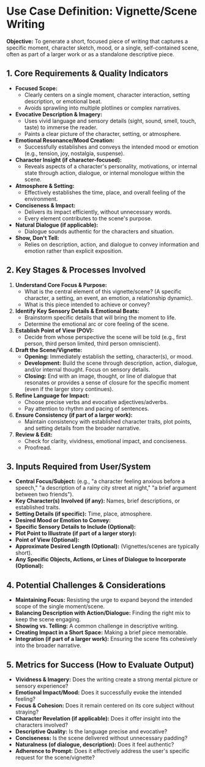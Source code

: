 # Use Case Definition: Vignette/Scene Writing

**Objective:** To generate a short, focused piece of writing that captures a specific moment, character sketch, mood, or a single, self-contained scene, often as part of a larger work or as a standalone descriptive piece.

## 1. Core Requirements & Quality Indicators

*   **Focused Scope:**
    *   Clearly centers on a single moment, character interaction, setting description, or emotional beat.
    *   Avoids sprawling into multiple plotlines or complex narratives.
*   **Evocative Description & Imagery:**
    *   Uses vivid language and sensory details (sight, sound, smell, touch, taste) to immerse the reader.
    *   Paints a clear picture of the character, setting, or atmosphere.
*   **Emotional Resonance/Mood Creation:**
    *   Successfully establishes and conveys the intended mood or emotion (e.g., tension, joy, nostalgia, suspense).
*   **Character Insight (if character-focused):**
    *   Reveals aspects of a character's personality, motivations, or internal state through action, dialogue, or internal monologue within the scene.
*   **Atmosphere & Setting:**
    *   Effectively establishes the time, place, and overall feeling of the environment.
*   **Conciseness & Impact:**
    *   Delivers its impact efficiently, without unnecessary words.
    *   Every element contributes to the scene's purpose.
*   **Natural Dialogue (if applicable):**
    *   Dialogue sounds authentic for the characters and situation.
*   **Show, Don't Tell:**
    *   Relies on description, action, and dialogue to convey information and emotion rather than explicit exposition.

## 2. Key Stages & Processes Involved

1.  **Understand Core Focus & Purpose:**
    *   What is the central element of this vignette/scene? (A specific character, a setting, an event, an emotion, a relationship dynamic).
    *   What is this piece intended to achieve or convey?
2.  **Identify Key Sensory Details & Emotional Beats:**
    *   Brainstorm specific details that will bring the moment to life.
    *   Determine the emotional arc or core feeling of the scene.
3.  **Establish Point of View (POV):**
    *   Decide from whose perspective the scene will be told (e.g., first person, third person limited, third person omniscient).
4.  **Draft the Scene/Vignette:**
    *   **Opening:** Immediately establish the setting, character(s), or mood.
    *   **Development:** Build the scene through description, action, dialogue, and/or internal thought. Focus on sensory details.
    *   **Closing:** End with an image, thought, or line of dialogue that resonates or provides a sense of closure for the specific moment (even if the larger story continues).
5.  **Refine Language for Impact:**
    *   Choose precise verbs and evocative adjectives/adverbs.
    *   Pay attention to rhythm and pacing of sentences.
6.  **Ensure Consistency (if part of a larger work):**
    *   Maintain consistency with established character traits, plot points, and setting details from the broader narrative.
7.  **Review & Edit:**
    *   Check for clarity, vividness, emotional impact, and conciseness.
    *   Proofread.

## 3. Inputs Required from User/System

*   **Central Focus/Subject:** (e.g., "a character feeling anxious before a speech," "a description of a rainy city street at night," "a brief argument between two friends").
*   **Key Character(s) Involved (if any):** Names, brief descriptions, or established traits.
*   **Setting Details (if specific):** Time, place, atmosphere.
*   **Desired Mood or Emotion to Convey:**
*   **Specific Sensory Details to Include (Optional):**
*   **Plot Point to Illustrate (if part of a larger story):**
*   **Point of View (Optional):**
*   **Approximate Desired Length (Optional):** (Vignettes/scenes are typically short).
*   **Any Specific Objects, Actions, or Lines of Dialogue to Incorporate (Optional):**

## 4. Potential Challenges & Considerations

*   **Maintaining Focus:** Resisting the urge to expand beyond the intended scope of the single moment/scene.
*   **Balancing Description with Action/Dialogue:** Finding the right mix to keep the scene engaging.
*   **Showing vs. Telling:** A common challenge in descriptive writing.
*   **Creating Impact in a Short Space:** Making a brief piece memorable.
*   **Integration (if part of a larger work):** Ensuring the scene fits cohesively into the broader narrative.

## 5. Metrics for Success (How to Evaluate Output)

*   **Vividness & Imagery:** Does the writing create a strong mental picture or sensory experience?
*   **Emotional Impact/Mood:** Does it successfully evoke the intended feeling?
*   **Focus & Cohesion:** Does it remain centered on its core subject without straying?
*   **Character Revelation (if applicable):** Does it offer insight into the characters involved?
*   **Descriptive Quality:** Is the language precise and evocative?
*   **Conciseness:** Is the scene delivered without unnecessary padding?
*   **Naturalness (of dialogue, description):** Does it feel authentic?
*   **Adherence to Prompt:** Does it effectively address the user's specific request for the scene/vignette?

